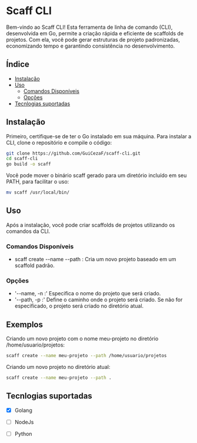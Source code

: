 # Scaff CLI
Bem-vindo ao Scaff CLI! Esta ferramenta de linha de comando (CLI), desenvolvida em Go, permite a criação rápida e eficiente de scaffolds de projetos. Com ela, você pode gerar estruturas de projeto padronizadas, economizando tempo e garantindo consistência no desenvolvimento.

## Índice

- [Instalação](#instalação)
- [Uso](#uso)
  - [Comandos Disponíveis](#comandos-disponíveis)
  - [Opções](#opções)
- [Tecnlogias suportadas](#tecnlogias-suportadas)



## Instalação
Primeiro, certifique-se de ter o Go instalado em sua máquina. Para instalar a CLI, clone o repositório e compile o código:
```bash
git clone https://github.com/GuiCezaF/scaff-cli.git
cd scaff-cli
go build -o scaff 
```
Você pode mover o binário scaff gerado para um diretório incluído em seu PATH, para facilitar o uso:
```bash
mv scaff /usr/local/bin/
```

## Uso
Após a instalação, você pode criar scaffolds de projetos utilizando os comandos da CLI.

### Comandos Disponíveis
- scaff create --name <nome-do-projeto> --path <caminho>: Cria um novo projeto baseado em um scaffold padrão.
### Opções
- '--name, -n <nome-do-projeto>:' Especifica o nome do projeto que será criado.
- '--path, -p <caminho>:' Define o caminho onde o projeto será criado. Se não for especificado, o projeto será criado no diretório atual.

## Exemplos
Criando um novo projeto com o nome meu-projeto no diretório /home/usuario/projetos:
```bash
scaff create --name meu-projeto --path /home/usuario/projetos
```
Criando um novo projeto no diretório atual:
```bash
scaff create --name meu-projeto --path .
```

## Tecnlogias suportadas 
  - [x] Golang
  - [ ] NodeJs
  - [ ] Python

